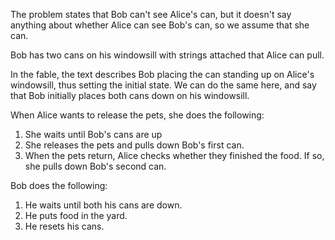 The problem states that Bob can't see Alice's can, but it doesn't say anything about whether Alice can see Bob's can, so we assume that she can.

Bob has two cans on his windowsill with strings attached that Alice can pull.

In the fable, the text describes Bob placing the can standing up on Alice's windowsill, thus setting the initial state. We can do the same here, and say that Bob initially places both cans down on his windowsill.

When Alice wants to release the pets, she does the following:

1. She waits until Bob's cans are up
2. She releases the pets and pulls down Bob's first can.
3. When the pets return, Alice checks whether they finished the food. If so, she pulls down Bob's second can.

Bob does the following:

1. He waits until both his cans are down.
2. He puts food in the yard.
3. He resets his cans.
